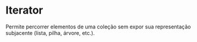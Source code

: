 # Iterator

Permite percorrer elementos de uma coleção sem expor sua representação subjacente (lista, pilha, árvore, etc.).